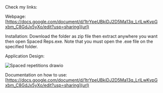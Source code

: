 Check my links:

Webpage: [https://docs.google.com/document/d/1trYpeUBkiDJ2D5Ma13q_LrILwKvpGxbm_C8GdJx5yXo/edit?usp=sharing](url)



Installation:
Download the folder as zip file then extract anywhere you want then open Spaced Reps.exe. Note that you must open the .exe file on the specified folder.



Application Design:


![Spaced repetitions drawio](https://github.com/linuxlaber/Spaced-Reps/assets/170599771/c4712be9-2d81-4cb8-a2d0-341ebf6a0539)




Documentation on how to use:
[https://docs.google.com/document/d/1trYpeUBkiDJ2D5Ma13q_LrILwKvpGxbm_C8GdJx5yXo/edit?usp=sharing](url)






